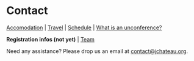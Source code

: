# Contact

[Accomodation](accommodation.html) | [Travel](travel.html) | [Schedule](schedule.html) | [What is an unconference?](what-is-an-unconference.html)
 
**Registration infos (not yet)** | [Team](the-team.html)

Need any assistance? Please drop us an email at [contact@jchateau.org](mailto:team@jchateau.org).